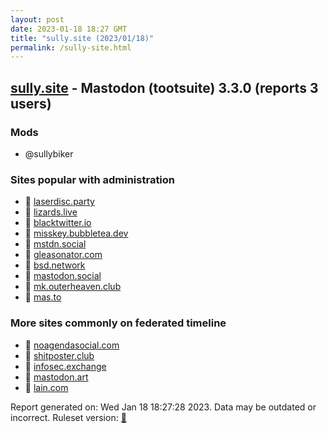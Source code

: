 ```yaml
---
layout: post
date: 2023-01-18 18:27 GMT
title: "sully.site (2023/01/18)"
permalink: /sully-site.html
---
```


## [sully.site](https://sully.site) - Mastodon (tootsuite) 3.3.0 (reports 3 users)

### Mods
 * @sullybiker

### Sites popular with administration

* 🐘 [laserdisc.party](/laserdisc-party.html)
* 🐘 [lizards.live](/lizards-live.html)
* 🐘 [blacktwitter.io](/blacktwitter-io.html)
* 🐘 [misskey.bubbletea.dev](/misskey-bubbletea-dev.html)
* 🐘 [mstdn.social](/mstdn-social.html)
* 🐘 [gleasonator.com](/gleasonator-com.html)
* 🐘 [bsd.network](/bsd-network.html)
* 🐘 [mastodon.social](/mastodon-social.html)
* 🐘 [mk.outerheaven.club](/mk-outerheaven-club.html)
* 🐘 [mas.to](/mas-to.html)

### More sites commonly on federated timeline

* 🐘 [noagendasocial.com](/noagendasocial-com.html)
* 🐘 [shitposter.club](/shitposter-club.html)
* 🐘 [infosec.exchange](/infosec-exchange.html)
* 🐘 [mastodon.art](/mastodon-art.html)
* 🐘 [lain.com](/lain-com.html)

Report generated on: Wed Jan 18 18:27:28 2023. Data may be outdated or incorrect.
Ruleset version: [🧁](/version-cupcake)
